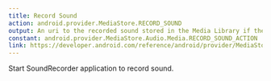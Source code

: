 ```yaml
---
title: Record Sound
action: android.provider.MediaStore.RECORD_SOUND
output: An uri to the recorded sound stored in the Media Library if the recording was successful.
constant: android.provider.MediaStore.Audio.Media.RECORD_SOUND_ACTION
link: https://developer.android.com/reference/android/provider/MediaStore.Audio.Media.html#RECORD_SOUND_ACTION
---
```

Start SoundRecorder application to record sound.

